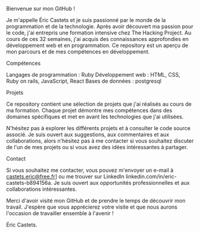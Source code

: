 Bienvenue sur mon GitHub !

Je m'appelle Éric Castets et je suis passionné par le monde de la programmation et de la technologie. Après avoir découvert ma passion pour le code, j'ai entrepris une formation intensive chez The Hacking Project. Au cours de ces 32 semaines, j'ai acquis des connaissances approfondies en développement web et en programmation.
Ce repository est un aperçu de mon parcours et de mes compétences en développement.

Compétences

Langages de programmation : Ruby
Développement web : HTML, CSS, Ruby on rails, JavaScript, React
Bases de données : postgresql

Projets

Ce repository contient une sélection de projets que j'ai réalisés au cours de ma formation. Chaque projet démontre mes compétences dans des domaines spécifiques et met en avant les technologies que j'ai utilisées.

N'hésitez pas à explorer les différents projets et à consulter le code source associé. Je suis ouvert aux suggestions, aux commentaires et aux collaborations, alors n'hésitez pas à me contacter si vous souhaitez discuter de l'un de mes projets ou si vous avez des idées intéressantes à partager.

Contact

Si vous souhaitez me contacter, vous pouvez m'envoyer un e-mail à castets.eric@free.fr] ou me trouver sur LinkedIn linkedin.com/in/eric-castets-b894156a. Je suis ouvert aux opportunités professionnelles et aux collaborations intéressantes.

Merci d'avoir visité mon GitHub et de prendre le temps de découvrir mon travail. J'espère que vous apprécierez votre visite et que nous aurons l'occasion de travailler ensemble à l'avenir !

Éric Castets.
